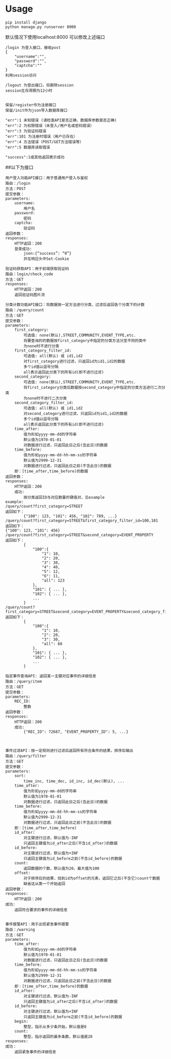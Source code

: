 # Usage #

    pip install django
	python manage.py runserver 8000

默认情况下使用localhost:8000 可以修改上述端口

    /login 为登入接口，接收post
	{
		"username":"",
		"password":"",
		"captcha":""
	}
	利用session访问

	/logout 为登出接口，将删除session
	session生存周期为12小时
	

	保留/register作为注册接口
	保留/init作为json导入数据库接口
	
	"err":1 未知错误 (请检查API是否正确，数据库参数是否正确)
	"err":2 为权限错误（未登入/用户名或密码错误）
	"err":3 为验证码错误
	"err":101 为注册时错误（用户已存在）
	"err":4 方法错误（POST/GET方法错误等）
	"err":5 数据库读取错误

	"success":1或其他返回表示成功

##以下为接口
	
	用户登入功能API接口：用于普通用户登入与鉴权
	路由：/login
	方法：POST
	提交参数：
	parameters:
	    username:
	        用户名
	    password:
	        密码
	    captcha:
	        验证码
	返回参数：
	responses:
	    HTTP返回：200
	    登录成功:
	        json:{“success”: “0”}
	        并在响应头中Set-Cookie
	
	验证码获取API：用于前端获取验证码
	路由：login/check_code
	方法：GET
	responses:
		HTTP返回：200
		返回验证码图片流
	
	分类计数功能API接口：将数据按一定方法进行分类、过滤后返回各个分类下的计数
	路由：/query/count
	方法：GET
	提交参数：
	parameters:
	    first_category:
	        可选值: none(默认),STREET,COMMUNITY,EVENT_TYPE,etc.
	        将要查询的的数据按first_category中指定的分类方法分至不同的类中
	        为none时不进行分类
	    first_category_filter_id:
	        可选值: all(默认) 或 id1,id2
	        对first_category进行过滤，只返回id为id1,id2的数据
	        多个id值以逗号分隔
	        all表示返回此分类下的所有id(即不进行过滤)
	    second_category:
	        可选值: none(默认),STREET,COMMUNITY,EVENT_TYPE,etc.
	        将first_category分类后数据按second_category中指定的分类方法进行二次分类
	        为none时不进行二次分类
	    second_category_filter_id:
	        可选值: all(默认) 或 id1,id2
	        对second_category进行过滤，只返回id为id1,id2的数据
	        多个id值以逗号分隔
	        all表示返回此分类下的所有id(即不进行过滤)
	    time_after:
	        值为形如yyyy-mm-dd的字符串
	        默认值为1970-01-01
	        对数据进行过滤，只返回此日之后(含此日)的数据
	    time_before:
	        值为形如yyyy-mm-dd-hh-mm-ss的字符串
	        默认值为2999-12-31
	        对数据进行过滤，只返回此日之前(不含此日)的数据
		即：[time_after,time_before)的数据
	返回参数：
	responses:
	    HTTP返回：200
	    成功:
	        按分类返回ID与对应数量的键值对，见example
	example:
	/query/count?first_category=STREET
	返回如下：
	        {"100": 123, "101": 456, "102": 789, ...}
	/query/count?first_category=STREET&first_category_filter_id=100,101
	返回如下：
	{"100": 123, "101": 456}
	/query/count?first_category=STREET&second_category=EVENT_PROPERTY
	返回如下：
	        {
	            "100":{
	                "1": 10,
	                "2": 20,
	                "3": 30,
	                "4": 40,
	                "5": 12,
	                "6": 11,
	                "all": 123
	            },
	            "101": { ... },
	            "102": { ... },
	            ...
	        }
	/query/count?first_category=STREET&second_category=EVENT_PROPERTY&second_category_filter_id=1,2,3
	返回如下：
			{
	            "100":{
	                "1": 10,
	                "2": 20,
	                "3": 30,
	                "all": 60
	            },
	            "101": { ... },
	            "102": { ... },
	            ...
	        }
	
	指定事件查询API: 返回某一主键对应事件的详细信息
	路由：/query/item
	方法：GET
	提交参数：
	parameters:
	    REC_ID:
	        整数
	返回参数：
	responses:
	    HTTP返回：200
	    成功:
	        {"REC_ID": 72687, "EVENT_PROPERTY_ID": 5, ...}
	
	
	
	事件过滤API：按一定规则进行过滤后返回所有符合条件的结果，排序后输出
	路由：/query/filter
	方法：GET
	提交参数：
	parameters:
	    sort:
	        time_inc, time_dec, id_inc, id_dec(默认), ...
	    time_after:
	        值为形如yyyy-mm-dd的字符串
	        默认值为1970-01-01
	        对数据进行过滤，只返回此日之后(含此日)的数据
	    time_before:
	        值为形如yyyy-mm-dd-hh-mm-ss的字符串
	        默认值为2999-12-31
	        对数据进行过滤，只返回此日之前(不含此日)的数据
		即：[time_after,time_before)
	    id_after:
	        对主键进行过滤，默认值为-INF
	        只返回主键值为id_after之后(不含id_after)的数据
	    id_before:
	        对主键进行过滤，默认值为+INF
	        只返回主键值为id_before之前(不含id_before)的数据
	    count:
	        返回数据的个数，默认值为20，最大值为100
	    offset:
	        对于排序后的结果，找到id为offset的元素，返回它之后(不含它)count个数据
	        缺省这从第一个开始返回
	返回参数：
	responses:
	    HTTP返回：200
	成功:
		返回符合要求的事件的详细信息
	    
	
	事件报警API：用于出现紧急事件报警
	路由：/warning
	方法：GET
	parameters:
	    time_after:
	        值为形如yyyy-mm-dd的字符串
	        默认值为1970-01-01
	        对数据进行过滤，只返回此日之后(含此日)的数据
	    time_before:
	        值为形如yyyy-mm-dd-hh-mm-ss的字符串
	        默认值为2999-12-31
	        对数据进行过滤，只返回此日之前(不含此日)的数据
		即：[time_after,time_before)的数据
	    id_after:
	        对主键进行过滤，默认值为-INF
	        只返回主键值为id_after之后(不含id_after)的数据
	    id_before:
	        对主键进行过滤，默认值为+INF
	        只返回主键值为id_before之前(不含id_before)的数据
		begin:
			整型，指示从多少条开始，默认值是0
		count:
			整型，指示返回的最多条数，默认值是20
	responses:
	成功：
		返回紧急事件的详细信息
	



